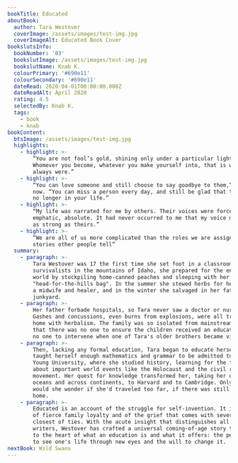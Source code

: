 ```yaml
---
bookTitle: Educated
aboutBook:
  author: Tara Westover
  coverImage: /assets/images/test-img.jpg
  coverImageAlt: Educated Book Cover
bookslutsInfo:
  bookNumber: '03'
  bookslutImage: /assets/images/test-img.jpg
  bookslutName: Knab K.
  colourPrimary: '#690e11'
  colourSecondary: '#690e11'
  dateRead: 2020-04-01T00:00:00.000Z
  dateReadAlt: April 2020
  rating: 4.5
  selectedBy: Knab K.
  tags:
    - book
    - knab
bookContent:
  btsImage: /assets/images/test-img.jpg
  highlights:
    - highlight: >-
        “You are not fool’s gold, shining only under a particular light.
        Whomever you become, whatever you make yourself into, that is who you
        always were.”
    - highlight: >-
        “You can love someone and still choose to say goodbye to them,” she says
        now. “You can miss a person every day, and still be glad that they are
        no longer in your life.”
    - highlight: >-
        “My life was narrated for me by others. Their voices were forceful,
        emphatic, absolute. It had never occurred to me that my voice might be
        as strong as theirs.”
    - highlight: >-
        “We are all of us more complicated than the roles we are assigned in the
        stories other people tell”
  summary:
    - paragraph: >-
        Tara Westover was 17 the first time she set foot in a classroom. Born to
        survivalists in the mountains of Idaho, she prepared for the end of the
        world by stockpiling home-canned peaches and sleeping with her
        "head-for-the-hills bag". In the summer she stewed herbs for her mother,
        a midwife and healer, and in the winter she salvaged in her father's
        junkyard.
    - paragraph: >-
        Her father forbade hospitals, so Tara never saw a doctor or nurse.
        Gashes and concussions, even burns from explosions, were all treated at
        home with herbalism. The family was so isolated from mainstream society
        that there was no one to ensure the children received an education and
        no one to intervene when one of Tara's older brothers became violent.
    - paragraph: >-
        Then, lacking any formal education, Tara began to educate herself. She
        taught herself enough mathematics and grammar to be admitted to Brigham
        Young University, where she studied history, learning for the first time
        about important world events like the Holocaust and the civil rights
        movement. Her quest for knowledge transformed her, taking her over
        oceans and across continents, to Harvard and to Cambridge. Only then
        would she wonder if she'd traveled too far, if there was still a way
        home.
    - paragraph: >-
        Educated is an account of the struggle for self-invention. It is a tale
        of fierce family loyalty and of the grief that comes with severing the
        closest of ties. With the acute insight that distinguishes all great
        writers, Westover has crafted a universal coming-of-age story that gets
        to the heart of what an education is and what it offers: the perspective
        to see one's life through new eyes and the will to change it.
nextBook: Wild Swans
---
```


